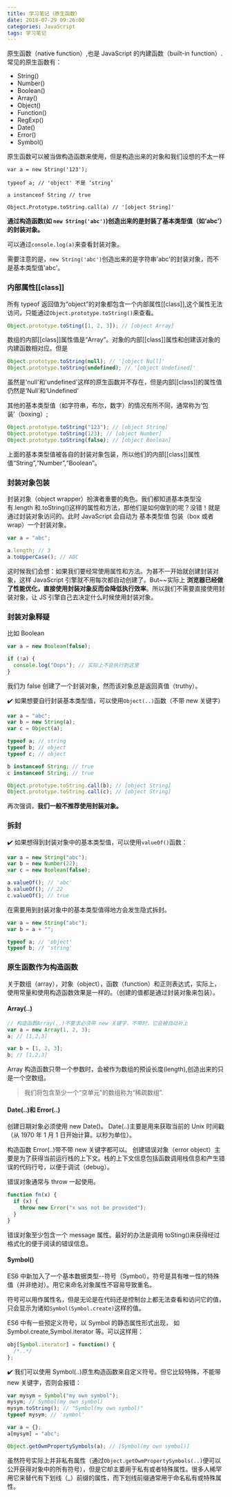```yaml
---
title: 学习笔记（原生函数）
date: 2018-07-29 09:26:00
categories: JavaScript
tags: 学习笔记
---
```


原生函数（native function）,也是 JavaScript 的内建函数（built-in function）.
常见的原生函数有：

- String()
- Number()
- Boolean()
- Array()
- Object()
- Function()
- RegExp()
- Date()
- Error()
- Symbol()

<!--more-->

原生函数可以被当做构造函数来使用，但是构造出来的对象和我们设想的不太一样

```JS
var a = new String('123');

typeof a; // 'object' 不是 ‘string’

a instanceof String // true

Object.Prototype.toString.call(a) // '[object String]'
```

**通过构造函数(如 `new String('abc')`)创造出来的是封装了基本类型值（如‘abc’）的封装对象。**

可以通过`console.log(a)`来查看封装对象。

需要注意的是，`new String('abc')`创造出来的是字符串'abc'的封装对象，而不是基本类型值'abc'。

### 内部属性[[class]]

所有 typeof 返回值为“object”的对象都包含一个内部属性[[class]],这个属性无法访问，只能通过`Object.prototype.toString()`来查看。

```js
Object.prototype.toSting([1, 2, 3]); // [object Array]
```

数组的内部[[class]]属性值是“Array”。对象的内部[[class]]属性和创建该对象的内建函数相对应。但是

```js
Object.prototype.toString(null); // '[object Null]'
Object.prototype.toString(undefined); // '[object Undefined]'
```

虽然是'null'和'undefined'这样的原生函数并不存在，但是内部[[class]]的属性值仍然是‘Null’和‘Undefined’

其他的基本类型值（如字符串，布尔，数字）的情况有所不同，通常称为‘包装’（boxing）;

```js
Object.prototype.toString("123"); // [object String]
Object.prototype.toString(123); // [object Number]
Object.prototype.toString(false); // [object Boolean]
```

上面的基本类型值被各自的封装对象包装，所以他们的内部[[class]]属性值“String”,“Number”,“Boolean”。

### 封装对象包装

封装对象（object wrapper）扮演者重要的角色。我们都知道基本类型没有.length 和.toString()这样的属性和方法，那他们是如何做到的呢？没错！就是通过封装对象访问的。此时 JavaScript 会自动为 基本类型值 包装（box 或者 wrap）一个封装对象。

```js
var a = "abc";

a.length; // 3
a.toUpperCase(); // ABC
```

这时候我们会想：如果我们要经常使用属性和方法。为甚不一开始就创建封装对象，这样 JavaScript 引擎就不用每次都自动创建了。But~~实际上 **浏览器已经做了性能优化，直接使用封装对象反而会降低执行效率**。所以我们不需要直接使用封装对象，让 JS 引擎自己去决定什么时候使用封装对象。

### 封装对象释疑

比如 Boolean

```js
var a = new Boolean(false);

if (!a) {
  console.log("Oops"); // 实际上不会执行到这里
}
```

我们为 false 创建了一个封装对象，然而该对象总是返回真值（truthy）。

✔️ 如果想要自行封装基本类型值，可以使用`Object(..)`函数（不带 new 关键字）

```js
var a = "abc";
var b = new String(a);
var c = Object(a);

typeof a; // string
typeof b; // object
typeof c; // object

b instanceof String; // true
c instanceof String; // true

Object.prototype.toString.call(b); // [object String]
Object.prototype.toString.call(c); // [object String]
```

再次强调，**我们一般不推荐使用封装对象。**

### 拆封

✔️ 如果想得到封装对象中的基本类型值，可以使用`valueOf()`函数：

```js
var a = new String("abc");
var b = new Number(22);
var c = new Boolean(false);

a.valueOf(); // 'abc'
b.valueOf(); // 22
c.valueOf(); // true
```

在需要用到封装对象中的基本类型值得地方会发生隐式拆封。

```js
var a = new String("abc");
var b = a + "";

typeof a; // 'object'
typeof b; // 'string'
```

### 原生函数作为构造函数

关于数组（array），对象（object），函数（function）和正则表达式，实际上，使用常量和使用构造函数效果是一样的。（创建的值都是通过封装对象来包装）。

#### Array(..)

```js
// 构造函数Array(..)不要求必须带 new 关键字，不带时，它会被自动补上
var a = new Array(1, 2, 3);
a; // [1,2,3]

var b = [1, 2, 3];
b; // [1,2,3]
```

Array 构造函数只带一个参数时，会被作为数组的预设长度(length),创造出来的只是一个空数组。

> 我们将包含至少一个“空单元”的数组称为“稀疏数组”.

#### Date(..)和 Error(..)

创建日期对象必须使用 new Date()。 Date(..)主要是用来获取当前的 Unix 时间戳（从 1970 年 1 月 1 日开始计算。以秒为单位）。

构造函数 Error(..)带不带 new 关键字都可以。
创建错误对象（error object）主要是为了获得当前运行栈的上下文。栈的上下文信息包括函数调用栈信息和产生错误的代码行号，以便于调试（debug）。

错误对象通常与 throw 一起使用。

```js
function fn(x) {
  if (x) {
    throw new Error("x was not be provided");
  }
}
```

错误对象至少包含一个 message 属性。最好的办法是调用 toSting()来获得经过格式化的便于阅读的错误信息。

#### Symbol()

ES6 中新加入了一个基本数据类型--符号（Symbol）。符号是具有唯一性的特殊值（并非绝对）。用它来命名对象属性不容易导致重名。

符号可以用作属性名，但是无论是在代码还是控制台上都无法查看和访问它的值，只会显示为诸如`Symbol(Symbol.create)`这样的值。

ES6 中有一些预定义符号，以 Symbol 的静态属性形式出现， 如 Symbol.create,Symbol.iterator 等。可以这样用：

```js
obj[Symbol.iterator] = function() {
  /*..*/
};
```

✔️ 我们可以使用 Symbol(..)原生构造函数来自定义符号。但它比较特殊，不能带 new 关键字，否则会报错：

```js
var mysym = Symbol("my own symbol");
mysym; // Symbol(my own symbol)
mysym.toString(); // "Symbol(my own symbol)"
typeof mysym; // 'symbol'

var a = {};
a[mysym] = "abc";

Object.getOwmPropertySymbols(a); // [Symbol(my own symbol)]
```

虽然符号实际上并非私有属性（通过`Object.getOwmPropertySymbols(..)`便可以公开获得对象中的所有符号），但是它却主要用于私有或者特殊属性。很多人稀罕用它来替代有下划线（\_）前缀的属性，而下划线前缀通常用于命名私有或特殊属性。
